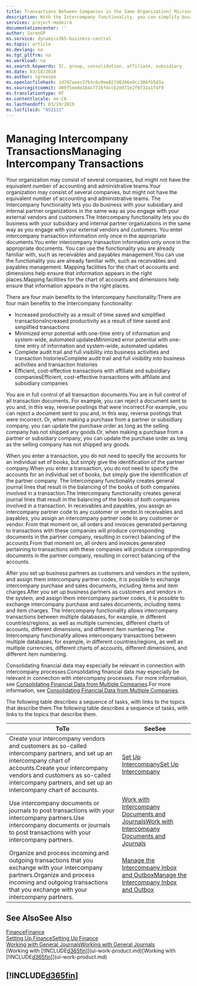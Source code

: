 ```yaml
---
title: Transactions Between Companies in the Same Organization| Microsoft Docs
description: With the Intercompany functionality, you can simplify business processes and transactions between companies within the same organization.
services: project-madeira
documentationcenter: ''
author: SorenGP
ms.service: dynamics365-business-central
ms.topic: article
ms.devlang: na
ms.tgt_pltfrm: na
ms.workload: na
ms.search.keywords: IC, group, consolidation, affiliate, subsidiary
ms.date: 03/18/2018
ms.author: sgroespe
ms.openlocfilehash: 1d707aeec37b3c6c0ee027d0266e9cc386fb5d3a
ms.sourcegitcommit: d09f5ee0e164c7716f4ccb2ed71e2f9732a1f4f9
ms.translationtype: HT
ms.contentlocale: en-CA
ms.lasthandoff: 03/19/2019
ms.locfileid: "852111"
---
```

# <a name="managing-intercompany-transactions"></a><span data-ttu-id="5bff6-103">Managing Intercompany Transactions</span><span class="sxs-lookup"><span data-stu-id="5bff6-103">Managing Intercompany Transactions</span></span>
<span data-ttu-id="5bff6-104">Your organization may consist of several companies, but might not have the equivalent number of accounting and administrative teams.</span><span class="sxs-lookup"><span data-stu-id="5bff6-104">Your organization may consist of several companies, but might not have the equivalent number of accounting and administrative teams.</span></span> <span data-ttu-id="5bff6-105">The Intercompany functionality lets you do business with your subsidiary and internal partner organizations in the same way as you engage with your external vendors and customers.</span><span class="sxs-lookup"><span data-stu-id="5bff6-105">The Intercompany functionality lets you do business with your subsidiary and internal partner organizations in the same way as you engage with your external vendors and customers.</span></span> <span data-ttu-id="5bff6-106">You enter intercompany transaction information only once in the appropriate documents.</span><span class="sxs-lookup"><span data-stu-id="5bff6-106">You enter intercompany transaction information only once in the appropriate documents.</span></span> <span data-ttu-id="5bff6-107">You can use the functionality you are already familiar with, such as receivables and payables management.</span><span class="sxs-lookup"><span data-stu-id="5bff6-107">You can use the functionality you are already familiar with, such as receivables and payables management.</span></span> <span data-ttu-id="5bff6-108">Mapping facilities for the chart of accounts and dimensions help ensure that information appears in the right places.</span><span class="sxs-lookup"><span data-stu-id="5bff6-108">Mapping facilities for the chart of accounts and dimensions help ensure that information appears in the right places.</span></span>  

<span data-ttu-id="5bff6-109">There are four main benefits to the Intercompany functionality:</span><span class="sxs-lookup"><span data-stu-id="5bff6-109">There are four main benefits to the Intercompany functionality:</span></span>  

- <span data-ttu-id="5bff6-110">Increased productivity as a result of time saved and simplified transactions</span><span class="sxs-lookup"><span data-stu-id="5bff6-110">Increased productivity as a result of time saved and simplified transactions</span></span>  
- <span data-ttu-id="5bff6-111">Minimized error potential with one-time entry of information and system-wide, automated updates</span><span class="sxs-lookup"><span data-stu-id="5bff6-111">Minimized error potential with one-time entry of information and system-wide, automated updates</span></span>  
- <span data-ttu-id="5bff6-112">Complete audit trail and full visibility into business activities and transaction histories</span><span class="sxs-lookup"><span data-stu-id="5bff6-112">Complete audit trail and full visibility into business activities and transaction histories</span></span>  
- <span data-ttu-id="5bff6-113">Efficient, cost-effective transactions with affiliate and subsidiary companies</span><span class="sxs-lookup"><span data-stu-id="5bff6-113">Efficient, cost-effective transactions with affiliate and subsidiary companies</span></span>  

<span data-ttu-id="5bff6-114">You are in full control of all transaction documents.</span><span class="sxs-lookup"><span data-stu-id="5bff6-114">You are in full control of all transaction documents.</span></span> <span data-ttu-id="5bff6-115">For example, you can reject a document sent to you and, in this way, reverse postings that were incorrect.</span><span class="sxs-lookup"><span data-stu-id="5bff6-115">For example, you can reject a document sent to you and, in this way, reverse postings that were incorrect.</span></span> <span data-ttu-id="5bff6-116">Or, when making a purchase from a partner or subsidiary company, you can update the purchase order as long as the selling company has not shipped any goods.</span><span class="sxs-lookup"><span data-stu-id="5bff6-116">Or, when making a purchase from a partner or subsidiary company, you can update the purchase order as long as the selling company has not shipped any goods.</span></span>  

<span data-ttu-id="5bff6-117">When you enter a transaction, you do not need to specify the accounts for an individual set of books, but simply give the identification of the partner company.</span><span class="sxs-lookup"><span data-stu-id="5bff6-117">When you enter a transaction, you do not need to specify the accounts for an individual set of books, but simply give the identification of the partner company.</span></span> <span data-ttu-id="5bff6-118">The Intercompany functionality creates general journal lines that result in the balancing of the books of both companies involved in a transaction.</span><span class="sxs-lookup"><span data-stu-id="5bff6-118">The Intercompany functionality creates general journal lines that result in the balancing of the books of both companies involved in a transaction.</span></span> <span data-ttu-id="5bff6-119">In receivables and payables, you assign an intercompany partner code to any customer or vendor.</span><span class="sxs-lookup"><span data-stu-id="5bff6-119">In receivables and payables, you assign an intercompany partner code to any customer or vendor.</span></span> <span data-ttu-id="5bff6-120">From that moment on, all orders and invoices generated pertaining to transactions with these companies will produce corresponding documents in the partner company, resulting in correct balancing of the accounts.</span><span class="sxs-lookup"><span data-stu-id="5bff6-120">From that moment on, all orders and invoices generated pertaining to transactions with these companies will produce corresponding documents in the partner company, resulting in correct balancing of the accounts.</span></span>  

 <span data-ttu-id="5bff6-121">After you set up business partners as customers and vendors in the system, and assign them intercompany partner codes, it is possible to exchange intercompany purchase and sales documents, including items and item charges.</span><span class="sxs-lookup"><span data-stu-id="5bff6-121">After you set up business partners as customers and vendors in the system, and assign them intercompany partner codes, it is possible to exchange intercompany purchase and sales documents, including items and item charges.</span></span> <span data-ttu-id="5bff6-122">The Intercompany functionality allows intercompany transactions between multiple databases, for example, in different countries/regions, as well as multiple currencies, different charts of accounts, different dimensions, and different item numbering.</span><span class="sxs-lookup"><span data-stu-id="5bff6-122">The Intercompany functionality allows intercompany transactions between multiple databases, for example, in different countries/regions, as well as multiple currencies, different charts of accounts, different dimensions, and different item numbering.</span></span>  

<span data-ttu-id="5bff6-123">Consolidating financial data may especially be relevant in connection with intercompany processes.</span><span class="sxs-lookup"><span data-stu-id="5bff6-123">Consolidating financial data may especially be relevant in connection with intercompany processes.</span></span> <span data-ttu-id="5bff6-124">For more information, see [Consolidating Financial Data from Multiple Companies](finance-consolidated-company-reporting.md).</span><span class="sxs-lookup"><span data-stu-id="5bff6-124">For more information, see [Consolidating Financial Data from Multiple Companies](finance-consolidated-company-reporting.md).</span></span>

<span data-ttu-id="5bff6-125">The following table describes a sequence of tasks, with links to the topics that describe them.</span><span class="sxs-lookup"><span data-stu-id="5bff6-125">The following table describes a sequence of tasks, with links to the topics that describe them.</span></span>

 |<span data-ttu-id="5bff6-126">To</span><span class="sxs-lookup"><span data-stu-id="5bff6-126">To</span></span> |<span data-ttu-id="5bff6-127">See</span><span class="sxs-lookup"><span data-stu-id="5bff6-127">See</span></span>|
 |---|---|
 |<span data-ttu-id="5bff6-128">Create your intercompany vendors and customers as so-called intercompany partners, and set up an intercompany chart of accounts.</span><span class="sxs-lookup"><span data-stu-id="5bff6-128">Create your intercompany vendors and customers as so-called intercompany partners, and set up an intercompany chart of accounts.</span></span>|[<span data-ttu-id="5bff6-129">Set Up Intercompany</span><span class="sxs-lookup"><span data-stu-id="5bff6-129">Set Up Intercompany</span></span>](intercompany-how-setup.md)|
 |<span data-ttu-id="5bff6-130">Use intercompany documents or journals to post transactions with your intercompany partners.</span><span class="sxs-lookup"><span data-stu-id="5bff6-130">Use intercompany documents or journals to post transactions with your intercompany partners.</span></span>|[<span data-ttu-id="5bff6-131">Work with Intercompany Documents and Journals</span><span class="sxs-lookup"><span data-stu-id="5bff6-131">Work with Intercompany Documents and Journals</span></span>](intercompany-how-work-documents-journals.md)|
 |<span data-ttu-id="5bff6-132">Organize and process incoming and outgoing transactions that you exchange with your intercompany partners.</span><span class="sxs-lookup"><span data-stu-id="5bff6-132">Organize and process incoming and outgoing transactions that you exchange with your intercompany partners.</span></span>|[<span data-ttu-id="5bff6-133">Manage the Intercompany Inbox and Outbox</span><span class="sxs-lookup"><span data-stu-id="5bff6-133">Manage the Intercompany Inbox and Outbox</span></span>](intercompany-how-manage-intercompany-inbox.md)|

## <a name="see-also"></a><span data-ttu-id="5bff6-134">See Also</span><span class="sxs-lookup"><span data-stu-id="5bff6-134">See Also</span></span>
[<span data-ttu-id="5bff6-135">Finance</span><span class="sxs-lookup"><span data-stu-id="5bff6-135">Finance</span></span>](finance.md)  
[<span data-ttu-id="5bff6-136">Setting Up Finance</span><span class="sxs-lookup"><span data-stu-id="5bff6-136">Setting Up Finance</span></span>](finance-setup-finance.md)  
[<span data-ttu-id="5bff6-137">Working with General Journals</span><span class="sxs-lookup"><span data-stu-id="5bff6-137">Working with General Journals</span></span>](ui-work-general-journals.md)  
<span data-ttu-id="5bff6-138">[Working with [!INCLUDE[d365fin](includes/d365fin_md.md)]](ui-work-product.md)</span><span class="sxs-lookup"><span data-stu-id="5bff6-138">[Working with [!INCLUDE[d365fin](includes/d365fin_md.md)]](ui-work-product.md)</span></span>

## [!INCLUDE[d365fin](includes/free_trial_md.md)]  
